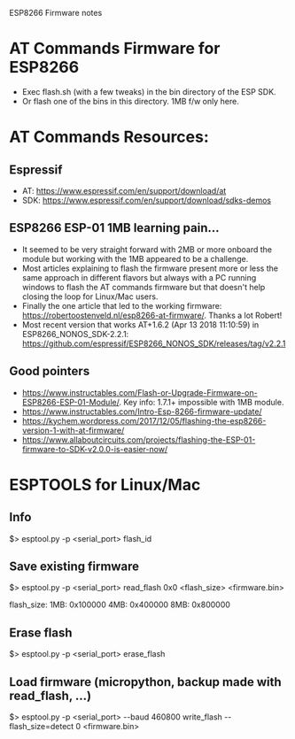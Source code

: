 ESP8266 Firmware notes

# AT Commands Firmware for ESP8266
- Exec flash.sh (with a few tweaks) in the bin directory of the ESP SDK.
- Or flash one of the bins in this directory. 1MB f/w only here.


# AT Commands Resources:

## Espressif
- AT: https://www.espressif.com/en/support/download/at
- SDK: https://www.espressif.com/en/support/download/sdks-demos

## ESP8266 ESP-01 1MB learning pain...
 - It seemed to be very straight forward with 2MB or more onboard the module but working with the 1MB appeared to be a challenge.
 - Most articles explaining to flash the firmware present more or less the same approach in different flavors but always with a PC running windows to flash the AT commands firmware but that doesn't help closing the loop for Linux/Mac users.
 - Finally the one article that led to the working firmware: https://robertoostenveld.nl/esp8266-at-firmware/. Thanks a lot Robert!
 - Most recent version that works AT+1.6.2 (Apr 13 2018 11:10:59) in ESP8266_NONOS_SDK-2.2.1: https://github.com/espressif/ESP8266_NONOS_SDK/releases/tag/v2.2.1

## Good pointers
- https://www.instructables.com/Flash-or-Upgrade-Firmware-on-ESP8266-ESP-01-Module/. Key info: 1.7.1+ impossible with 1MB module.
- https://www.instructables.com/Intro-Esp-8266-firmware-update/
- https://kychem.wordpress.com/2017/12/05/flashing-the-esp8266-version-1-with-at-firmware/
- https://www.allaboutcircuits.com/projects/flashing-the-ESP-01-firmware-to-SDK-v2.0.0-is-easier-now/

# ESPTOOLS for Linux/Mac

## Info
$> esptool.py -p <serial_port> flash_id

## Save existing firmware
$> esptool.py -p <serial_port> read_flash 0x0 <flash_size> <firmware.bin>

flash_size:
1MB: 0x100000
4MB: 0x400000
8MB: 0x800000

## Erase flash
$> esptool.py -p <serial_port> erase_flash

## Load firmware (micropython, backup made with read_flash, ...)
$> esptool.py -p <serial_port> --baud 460800 write_flash --flash_size=detect 0 <firmware.bin>
